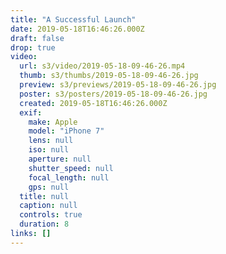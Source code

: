 ```yaml
---
title: "A Successful Launch"
date: 2019-05-18T16:46:26.000Z
draft: false
drop: true
video:
  url: s3/video/2019-05-18-09-46-26.mp4
  thumb: s3/thumbs/2019-05-18-09-46-26.jpg
  preview: s3/previews/2019-05-18-09-46-26.jpg
  poster: s3/posters/2019-05-18-09-46-26.jpg
  created: 2019-05-18T16:46:26.000Z
  exif:
    make: Apple
    model: "iPhone 7"
    lens: null
    iso: null
    aperture: null
    shutter_speed: null
    focal_length: null
    gps: null
  title: null
  caption: null
  controls: true
  duration: 8
links: []
---
```

